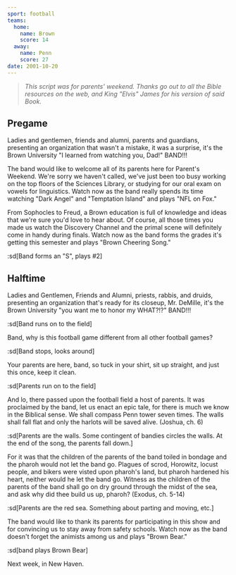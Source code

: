 ```yaml
---
sport: football
teams:
  home:
    name: Brown
    score: 14
  away:
    name: Penn
    score: 27
date: 2001-10-20
---
```


> _This script was for parents' weekend. Thanks go out to all the Bible resources on the web, and King "Elvis" James for his version of said Book._

## Pregame

Ladies and gentlemen, friends and alumni, parents and guardians, presenting an organization that wasn't a mistake, it was a surprise, it's the Brown University "I learned from watching you, Dad!" BAND!!!

The band would like to welcome all of its parents here for Parent's Weekend. We're sorry we haven't called, we've just been too busy working on the top floors of the Sciences Library, or studying for our oral exam on vowels for linguistics. Watch now as the band really spends its time watching "Dark Angel" and "Temptation Island" and plays "NFL on Fox."

From Sophocles to Freud, a Brown education is full of knowledge and ideas that we're sure you'd love to hear about. Of course, all those times you made us watch the Discovery Channel and the primal scene will definitely come in handy during finals. Watch now as the band forms the grades it's getting this semester and plays "Brown Cheering Song."

:sd[Band forms an "S", plays #2]

## Halftime

Ladies and Gentlemen, Friends and Alumni, priests, rabbis, and druids, presenting an organization that's ready for its closeup, Mr. DeMille, it's the Brown University "you want me to honor my WHAT?!?" BAND!!!

:sd[Band runs on to the field]

Band, why is this football game different from all other football games?

:sd[Band stops, looks around]

Your parents are here, band, so tuck in your shirt, sit up straight, and just this once, keep it clean.

:sd[Parents run on to the field]

And lo, there passed upon the football field a host of parents. It was proclaimed by the band, let us enact an epic tale, for there is much we know in the Biblical sense. We shall compass Penn tower seven times. The walls shall fall flat and only the harlots will be saved alive. (Joshua, ch. 6)

:sd[Parents are the walls. Some contingent of bandies circles the walls. At the end of the song, the parents fall down.]

For it was that the children of the parents of the band toiled in bondage and the pharoh would not let the band go. Plagues of scrod, Horowitz, locust people, and bikers were visted upon pharoh's land, but pharoh hardened his heart, neither would he let the band go. Witness as the children of the parents of the band shall go on dry ground through the midst of the sea, and ask why did thee build us up, pharoh? (Exodus, ch. 5-14)

:sd[Parents are the red sea. Something about parting and moving, etc.]

The band would like to thank its parents for participating in this show and for convincing us to stay away from safety schools. Watch now as the band doesn't forget the animists among us and plays "Brown Bear."

:sd[band plays Brown Bear]

Next week, in New Haven.
